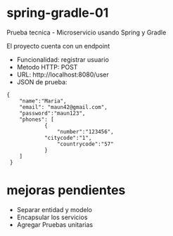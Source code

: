 # spring-gradle-01
Prueba tecnica - Microservicio usando Spring y Gradle

El proyecto cuenta con un endpoint

* Funcionalidad: registrar usuario 
* Metodo HTTP: POST
* URL: http://localhost:8080/user
* JSON de prueba:
```
{
 	"name":"Maria",
 	"email": "maun42@gmail.com",
 	"password":"maun123",
 	"phones": [
 			{
 				"number":"123456",
 		    "citycode":"1",
 				"countrycode":"57"
 			}		
 	]
 }
```


# mejoras pendientes
   - Separar entidad y modelo
   - Encapsular los servicios
   - Agregar Pruebas unitarias
